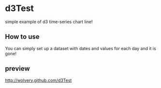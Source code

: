 # d3Test
simple example of d3 time-series chart line!

## How to use
You can simply set up a dataset with dates and values for each day and it is gone!

## preview

http://wolvery.github.com/d3Test
